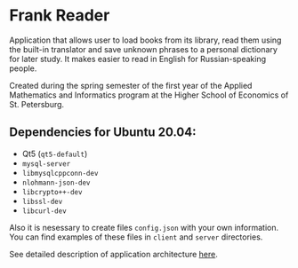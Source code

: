 # Frank Reader
Application that allows user to load books from its library, read them using the built-in translator and save unknown phrases to a personal dictionary for later study. It makes easier to read in English for Russian-speaking people.

Created during the spring semester of the first year of the Applied Mathematics and Informatics program at the Higher School of Economics of St. Petersburg.

## Dependencies for Ubuntu 20.04:
- Qt5 (`qt5-default`)
- `mysql-server`
- `libmysqlcppconn-dev`
- `nlohmann-json-dev`
- `libcrypto++-dev`
- `libssl-dev`
- `libcurl-dev`

Also it is nesessary to create files `config.json` with your own information. You can find examples of these files in `client` and `server` directories.

See detailed description of application architecture [here](https://drive.google.com/file/d/11VDtDVa_EF68MFzfnXAaD7f5yl2ykQMO/view?usp=sharing).
